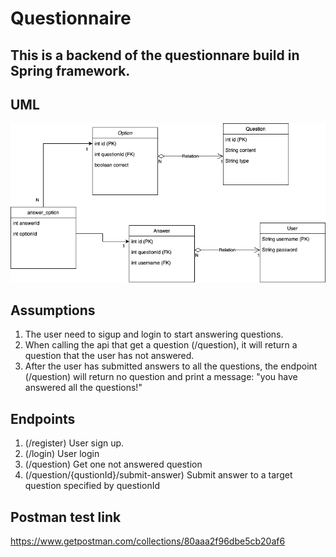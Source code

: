 # Questionnaire

## This is a backend of the questionnare build in Spring framework.

## UML
![image](https://github.com/DorisWu5410/Questionnaire/blob/main/postman_screenshot/UML.png)

## Assumptions

1. The user need to sigup and login to start answering questions.
2. When calling the api that get a question (/question), it will return a question that the user has not answered.
3. After the user has submitted answers to all the questions, the endpoint (/question) will return no question and print a message: "you have answered all the questions!"

## Endpoints
1. (/register) User sign up.
2. (/login) User login
3. (/question) Get one not answered question
4. (/question/{qustionId}/submit-answer) Submit answer to a target question specified by questionId

## Postman test link
https://www.getpostman.com/collections/80aaa2f96dbe5cb20af6
